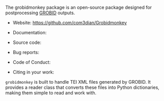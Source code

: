 

The grobidmonkey package is an open-source package designed for postprocessing [GROBID](https://grobid.readthedocs.io/en/latest/) outputs.

- Website: https://github.com/com3dian/Grobidmonkey

- Documentation: 

- Source code:

- Bug reports:

- Code of Conduct:

- Citing in your work:

`grobidmonkey` is built to handle TEI XML files generated by GROBID. It provides a reader class that converts these files into Python dictionaries, making them simple to read and work with.